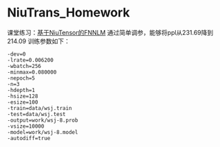 # NiuTrans_Homework

课堂练习：[基于NiuTensor的FNNLM](https://gitee.com/JacksonLeon/NiuTrans-Homework.git)
通过简单调参，能够将ppl从231.69降到214.09
训练参数如下：
```
-dev=0
-lrate=0.006200
-wbatch=256
-minmax=0.080000
-nepoch=5
-n=3
-hdepth=1
-hsize=128
-esize=100
-train=data/wsj.train
-test=data/wsj.test
-output=work/wsj-8.prob
-vsize=10000
-model=work/wsj-8.model
-autodiff=true
```
